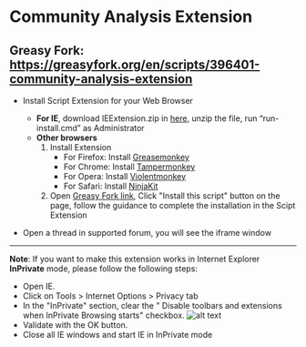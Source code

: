 # Community Analysis Extension

## Greasy Fork: https://greasyfork.org/en/scripts/396401-community-analysis-extension

- Install Script Extension for your Web Browser
  - **For IE**, download IEExtension.zip in <a href="../exe/IEExtension.zip" rel="nofollow">here</a>, unzip the file, run “run-install.cmd” as Administrator</li>
  - **Other browsers**
    1. Install Extension
        - For Firefox: Install [Greasemonkey](https://addons.mozilla.org/en-US/firefox/addon/greasemonkey/)</li>
        - For Chrome: Install [Tampermonkey](https://chrome.google.com/webstore/detail/tampermonkey/dhdgffkkebhmkfjojejmpbldmpobfkfo)
        - For Opera: Install [Violentmonkey](https://github.com/OpenUserJS/OpenUserJS.org/wiki/Violentmonkey-for-Opera)
        - For Safari: Install [NinjaKit](https://web.archive.org/web/20161002045855/http://ss-o.net/safari/extension/NinjaKit.safariextz)
    2. Open [Greasy Fork link](https://greasyfork.org/en/scripts/396401-community-analysis-extension), Click "Install this script" button on the page, follow the guidance to complete the installation in the Scipt Extension

- Open a thread in supported forum, you will see the iframe window

--------

**Note**: If you want to make this extension works in Internet Explorer **InPrivate** mode, please follow the following steps:
- Open IE.
- Click on Tools > Internet Options > Privacy tab
- In the "InPrivate" section, clear the " Disable toolbars and extensions when InPrivate Browsing starts" checkbox.
![alt text][inprivate-bho-setting]
- Validate with the OK button.
- Close all IE windows and start IE in InPrivate mode

[inprivate-bho-setting]: ../img/inprivate-bho-setting.jpg "InPrivate BHO Setting"
